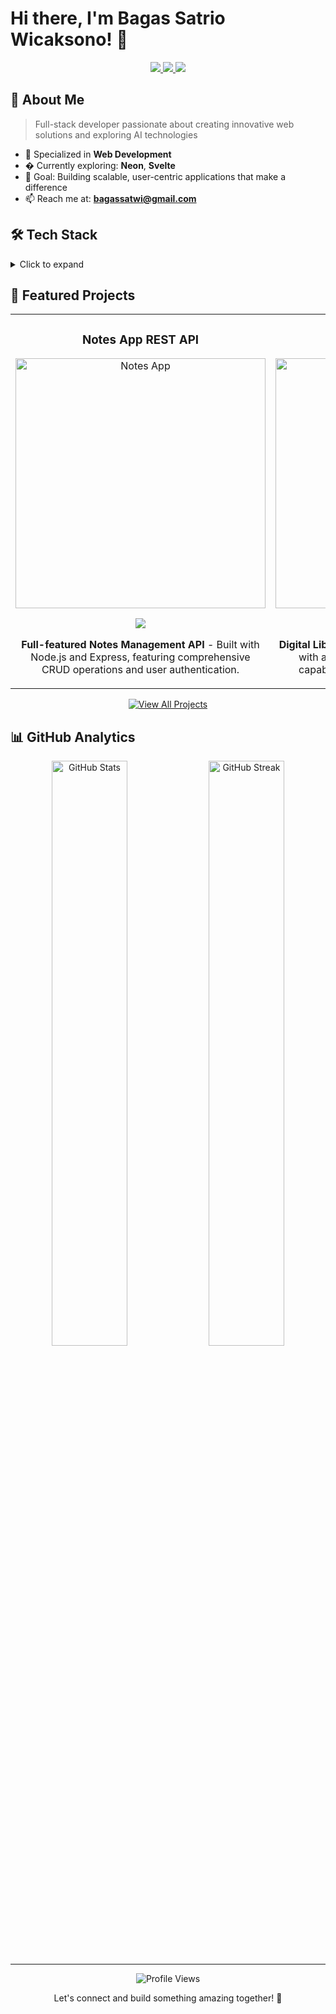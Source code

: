 # Hi there, I'm Bagas Satrio Wicaksono! 👋

<div align="center">
  <a href="mailto:bagassatwi@gmail.com">
    <img src="https://img.shields.io/badge/-bagassatwi@gmail.com-c14438?style=flat-square&logo=Gmail&logoColor=white"/>
  </a>
  <a href="https://www.linkedin.com/in/bagas-satrio-2a95022ab/">
    <img src="https://img.shields.io/badge/-Bagas_Satrio-0077B5?style=flat-square&logo=LinkedIn&logoColor=white"/>
  </a>
  <a href="https://github.com/G2L399">
    <img src="https://img.shields.io/github/followers/G2L399?label=Follow&style=social"/>
  </a>
</div>

## 💫 About Me

> Full-stack developer passionate about creating innovative web solutions and exploring AI technologies

- 🚀 Specialized in **Web Development**
- � Currently exploring: **Neon**, **Svelte**
- 🎯 Goal: Building scalable, user-centric applications that make a difference
- 📫 Reach me at: **bagassatwi@gmail.com**

## 🛠️ Tech Stack

<details>
<summary>Click to expand</summary>

### Core Technologies

![JavaScript](https://img.shields.io/badge/JavaScript-F7DF1E?style=for-the-badge&logo=javascript&logoColor=black)
![Python](https://img.shields.io/badge/Python-3776AB?style=for-the-badge&logo=python&logoColor=white)
![PHP](https://img.shields.io/badge/php-%23777BB4.svg?style=for-the-badge&logo=php&logoColor=white)

### Frontend

![React](https://img.shields.io/badge/React-%2320232a.svg?style=for-the-badge&logo=react&logoColor=%2361DAFB)
![Next.js](https://img.shields.io/badge/Next.js-black?style=for-the-badge&logo=next.js&logoColor=white)
![Vue.js](https://img.shields.io/badge/Vue.js-4FC08D?style=for-the-badge&logo=vuedotjs&logoColor=fff)
![Svelte](https://img.shields.io/badge/Svelte-%23f1413d.svg?style=for-the-badge&logo=svelte&logoColor=white)
![TailwindCSS](https://img.shields.io/badge/Tailwind%20CSS-%2338B2AC.svg?style=for-the-badge&logo=tailwind-css&logoColor=white)

### Backend & Database

![NodeJS](https://img.shields.io/badge/Node.js-6DA55F?style=for-the-badge&logo=node.js&logoColor=white)
![Express.js](https://img.shields.io/badge/Express.js-%23404d59.svg?style=for-the-badge&logo=express&logoColor=%2361DAFB)
![Postgres](https://img.shields.io/badge/Postgres-%23316192.svg?style=for-the-badge&logo=postgresql&logoColor=white)
![Supabase](https://img.shields.io/badge/Supabase-3FCF8E?style=for-the-badge&logo=supabase&logoColor=fff)

### Tools & Platforms

![Vercel](https://img.shields.io/badge/Vercel-%23000000.svg?style=for-the-badge&logo=vercel&logoColor=white)
![VS Code](https://img.shields.io/badge/VS%20Code-0078d7.svg?style=for-the-badge&logo=visual-studio-code&logoColor=white)
![GitHub](https://img.shields.io/badge/GitHub-%23121011.svg?style=for-the-badge&logo=github&logoColor=white)

</details>

## 🚀 Featured Projects

<table>
  <tr>
    <td width="50%">
      <h3 align="center">Notes App REST API</h3>
      <div align="center">
        <a href="https://github.com/G2L399/Notes-App-REST-API" target="_blank">
          <img src="https://dummyimage.com/600x300/000/fff&text=Notes+App" width="400" alt="Notes App"/>
        </a>
        <p>
          <a href="https://github.com/G2L399/Notes-App-REST-API" target="_blank">
            <img src="https://img.shields.io/badge/Code-black?style=for-the-badge&logo=github"/>
          </a>  
        </p>
        <p><strong>Full-featured Notes Management API</strong> - Built with Node.js and Express, featuring comprehensive CRUD operations and user authentication.</p>
      </div>
    </td>
    <td width="50%">
      <h3 align="center">Bookshelf REST API</h3>
      <div align="center">
        <a href="https://github.com/G2L399/Bookshelf_REST_API" target="_blank">
          <img src="https://dummyimage.com/600x300/000/fff&text=Bookshelf+API" width="400" alt="Bookshelf API"/>
        </a>
        <p>
          <a href="https://github.com/G2L399/Bookshelf_REST_API" target="_blank">
            <img src="https://img.shields.io/badge/Code-black?style=for-the-badge&logo=github"/>
          </a>
        </p>
        <p><strong>Digital Library Management System</strong> - RESTful API with advanced filtering, sorting, and search capabilities for efficient book management.</p>
      </div>
    </td>
  </tr>
</table>

<div align="center">
  <a href="https://github.com/G2L399?tab=repositories">
    <img src="https://img.shields.io/badge/View%20All%20Projects-1f6feb?style=for-the-badge" alt="View All Projects"/>
  </a>
</div>

## 📊 GitHub Analytics

<div align="center">
  <img src="https://github-readme-stats.vercel.app/api?username=G2L399&show_icons=true&theme=radical&hide_border=true" width="49%" alt="GitHub Stats" />
  <img src="https://github-readme-streak-stats.herokuapp.com/?user=G2L399&theme=radical&hide_border=true" width="49%" alt="GitHub Streak"/>
</div>

---

<div align="center">
  <img src="https://komarev.com/ghpvc/?username=G2L399&style=flat-square&color=blueviolet" alt="Profile Views" />
  <p>Let's connect and build something amazing together! 🚀</p>
</div>
